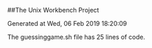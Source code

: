 ##The Unix Workbench Project

Generated at Wed, 06 Feb 2019 18:20:09 

The guessinggame.sh file has 25 lines of code.
